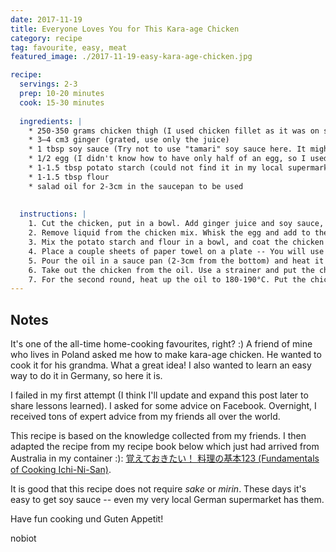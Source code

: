 ```yaml
---
date: 2017-11-19
title: Everyone Loves You for This Kara-age Chicken
category: recipe
tag: favourite, easy, meat
featured_image: ./2017-11-19-easy-kara-age-chicken.jpg

recipe:
  servings: 2-3
  prep: 10-20 minutes
  cook: 15-30 minutes
  
  ingredients: |
    * 250-350 grams chicken thigh (I used chicken fillet as it was on sale... :)
    * 3–4 cm3 ginger (grated, use only the juice)
    * 1 tbsp soy sauce (Try not to use "tamari" soy sauce here. It might be too strong for this. Let me know if you do and like it that way :) )
    * 1/2 egg (I didn't know how to have only half of an egg, so I used 1 egg...)
    * 1-1.5 tbsp potato starch (could not find it in my local supermarket, so used a product called Saucebinder in German)
    * 1-1.5 tbsp flour
    * salad oil for 2-3cm in the saucepan to be used
    
    
  instructions: |
    1. Cut the chicken, put in a bowl. Add ginger juice and soy sauce, and mix well (by hand seems to be a common way). Leave 30 minutes. You can do other dishes in the meant time :)
    2. Remove liquid from the chicken mix. Whisk the egg and add to the chicken mix in the bowl.
    3. Mix the potato starch and flour in a bowl, and coat the chicken (as I had more egg than the recipe, I moved the chicken to the bowl of starch+flour mix, instead of the other way around).
    4. Place a couple sheets of paper towel on a plate -- You will use it later to drain the oil from the chicken
    5. Pour the oil in a sauce pan (2-3cm from the bottom) and heat it to 160-165°C. Put the heat down to lower medium. You want to fry the chicken slowly to cook in this first round. Carefully place the chicken and fry for 5 minutes. Japanese tend to use long cooking chopsticks for this. If you are not used to using them, perhaps a tong is a better option -- you don't want to make a splash by dropping the chicken from above... Try not do all the chicken at once. Fry the pieces in batches of 2 or even 3. More chicken in the pan, cooler the oil becomes. This makes it difficult to control the timing and may change the result.
    6. Take out the chicken from the oil. Use a strainer and put the chicken on to a paper towel placed on a plate to absorb the excess oil. Do all the remaining batches to cook them all.
    7. For the second round, heat up the oil to 180-190°C. Put the chicken back to the oil to colour the surface. This will be very quick -- in my case, it was so quick that I had to do this process one piece by piece.
---
```


## Notes ##
It's one of the all-time home-cooking favourites, right? :)
A friend of mine who lives in Poland asked me how to make kara-age chicken. He wanted to cook it for his grandma.
What a great idea! I also wanted to learn an easy way to do it in Germany, so here it is.

I failed in my first attempt (I think I'll update and expand this post later to share lessons learned).
I asked for some advice on Facebook. Overnight, I received tons of expert advice from my friends all over the world.

This recipe is based on the knowledge collected from my friends. I then adapted the recipe from my recipe book below which just had arrived from Australia in my container :): [覚えておきたい！ 料理の基本123 (Fundamentals of Cooking Ichi-Ni-San)](http://www.fusosha.co.jp/books/detail/9784594607524). 

It is good that this recipe does not require _sake_ or _mirin_. These days it's easy to get soy sauce -- even my very local German supermarket has them.

Have fun cooking und Guten Appetit!

nobiot
